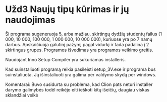 # Užd3 Naujų tipų kūrimas ir jų naudojimas

Ši programa sugeneruoja 5, arba mažiau, skirtingų dydžių studentų failus (1 000, 10 000, 100 000, 1 000 000, 10 000 000), kuriuose yra po 7 namų darbus. Apskaičiuoja galutinį pažymį pagal vidurkį ir tada padalina į 2 skirtingus grupes. Programos išvedimas yra programos veikimo greitis.

Naudojant Inno Setup Compiler yra sukuriamas installeris.

Kad suinstaliuoti programą reikia pasileisti setup_3V.exe ir programa bus suinstaliuota. Ją išinstaliuoti yra galima per valdymo skydą per windows.


Komentarai:
Buvo susidurta su problema, kad Clion pats neturi installer darymo galimybės todėl reikėjo eiti ieškoti kitų išeičių, daugiau viskas sklandžiai veikė

